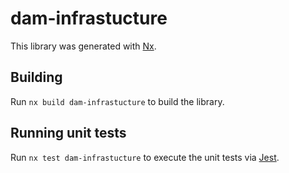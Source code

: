 # dam-infrastucture

This library was generated with [Nx](https://nx.dev).

## Building

Run `nx build dam-infrastucture` to build the library.

## Running unit tests

Run `nx test dam-infrastucture` to execute the unit tests via [Jest](https://jestjs.io).
